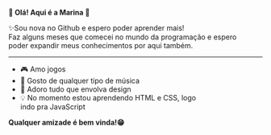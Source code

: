 <strong>👋 Olá! Aqui é a Marina 👋</strong>
<p>✨Sou nova no Github e espero poder aprender mais!<br>
Faz alguns meses que comecei no mundo da programação e espero <br>poder expandir meus conhecimentos por aqui também.</p>
<hr>
<ul>
  <li>🎮 Amo jogos</li>
  <li>🎵 Gosto de qualquer tipo de música</li>
  <li>🎨 Adoro tudo que envolva design</li>
  <li>💡 No momento estou aprendendo HTML e CSS, logo<br> indo pra JavaScript</li>
</ul>

<strong><p>Qualquer amizade é bem vinda!😁</p></strong>
<!---
marinareissilveira/marinareissilveira is a ✨ special ✨ repository because its `README.md` (this file) appears on your GitHub profile.
You can click the Preview link to take a look at your changes.
--->
